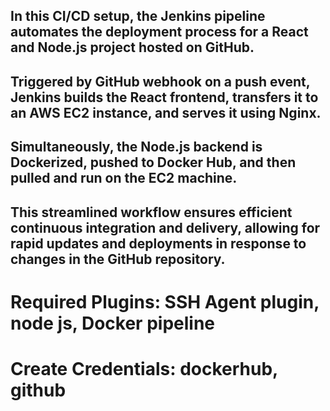 ## In this CI/CD setup, the Jenkins pipeline automates the deployment process for a React and Node.js project hosted on GitHub.
## Triggered by GitHub webhook on a push event, Jenkins builds the React frontend, transfers it to an AWS EC2 instance, and serves it using Nginx.
## Simultaneously, the Node.js backend is Dockerized, pushed to Docker Hub, and then pulled and run on the EC2 machine. 
## This streamlined workflow ensures efficient continuous integration and delivery, allowing for rapid updates and deployments in response to changes in the GitHub repository.

# Required Plugins: SSH Agent plugin, node js, Docker pipeline
# Create Credentials: dockerhub, github
